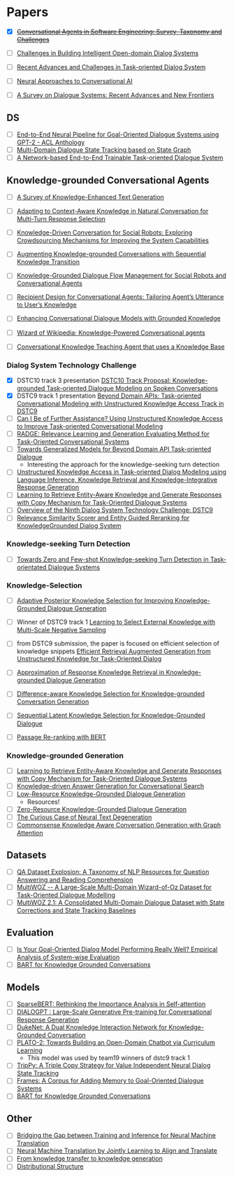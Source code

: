 # Papers

- [x] [~~Conversational Agents in Software Engineering: Survey, Taxonomy and Challenges~~](https://arxiv.org/pdf/2106.10901.pdf)
- [ ] [Challenges in Building Intelligent Open-domain Dialog Systems](https://dl.acm.org/doi/10.1145/3383123)
- [ ] [Recent Advances and Challenges in Task-oriented Dialog System](https://arxiv.org/abs/2003.07490)
- [ ] [Neural Approaches to Conversational AI](https://arxiv.org/abs/1809.08267)
- [ ] [A Survey on Dialogue Systems: Recent Advances and New Frontiers](https://dl.acm.org/doi/10.1145/3166054.3166058)


## DS
- [ ] [End-to-End Neural Pipeline for Goal-Oriented Dialogue Systems using GPT-2 - ACL Anthology](https://aclanthology.org/2020.acl-main.54/)
- [ ] [Multi-Domain Dialogue State Tracking based on State Graph](https://arxiv.org/abs/2010.11137)
- [ ] [A Network-based End-to-End Trainable Task-oriented Dialogue System](https://arxiv.org/abs/1604.04562)

## Knowledge-grounded Conversational Agents
- [ ] [A Survey of Knowledge-Enhanced Text Generation](https://arxiv.org/abs/2010.04389)
- [ ] [Adapting to Context-Aware Knowledge in Natural Conversation for Multi-Turn Response Selection](https://dl.acm.org/doi/10.1145/3442381.3449902)
- [ ] [Knowledge-Driven Conversation for Social Robots: Exploring Crowdsourcing Mechanisms for Improving the System Capabilities](https://link.springer.com/chapter/10.1007%2F978-3-030-77091-4_16)
- [ ] [Augmenting Knowledge-grounded Conversations with Sequential Knowledge Transition](https://aclanthology.org/2021.naacl-main.446/)
- [ ] [Knowledge-Grounded Dialogue Flow Management for Social Robots and Conversational Agents](https://arxiv.org/abs/2108.02174)
- [ ] [Recipient Design for Conversational Agents: Tailoring Agent’s Utterance to User’s Knowledge](https://dl.acm.org/doi/10.1145/3469595.3469625)
- [ ] [Enhancing Conversational Dialogue Models with Grounded Knowledge](https://dl.acm.org/doi/10.1145/3357384.3357889)
- [ ] [Wizard of Wikipedia: Knowledge-Powered Conversational agents](https://arxiv.org/abs/1811.01241)
- [ ] [Conversational Knowledge Teaching Agent that uses a Knowledge Base](https://aclanthology.org/W15-4618/)



### Dialog System Technology Challenge
- [x] DSTC10 track 3 presentation [DSTC10 Track Proposal: Knowledge-grounded Task-oriented Dialogue Modeling on Spoken Conversations](https://drive.google.com/file/d/1JMK6EdD_QY2bR49wHhCaiFLPnGj-9Ztd/view)
- [x] DSTC9 track 1 presentation [Beyond Domain APIs: Task-oriented Conversational Modeling with Unstructured Knowledge Access Track in DSTC9](https://arxiv.org/abs/2101.09276)
- [ ] [Can I Be of Further Assistance? Using Unstructured Knowledge Access to
Improve Task-oriented Conversational Modeling](https://arxiv.org/pdf/2106.09174.pdf)
- [ ] [RADGE: Relevance Learning and Generation Evaluating Method for Task-Oriented Conversational Systems](https://drive.google.com/file/d/1BdhrczeSPlRU26iBsmGHhw8vPkwI4dlk/view)
- [ ] [Towards Generalized Models for Beyond Domain API Task-oriented Dialogue](https://drive.google.com/file/d/1N_FhdxkMTmVGGpl13-SgiijMkJR3XJDA/view)
  - Interesting the approach for the knowledge-seeking turn detection
- [ ] [Unstructured Knowledge Access in Task-oriented Dialog Modeling using Language Inference, Knowledge Retrieval and Knowledge-Integrative Response Generation](https://arxiv.org/abs/2101.06066)
- [ ] [Learning to Retrieve Entity-Aware Knowledge and Generate Responses with Copy Mechanism for Task-Oriented Dialogue Systems](https://arxiv.org/abs/2012.11937) 
- [ ] [Overview of the Ninth Dialog System Technology Challenge: DSTC9](https://arxiv.org/abs/2011.06486)
- [ ] [Relevance Similarity Scorer and Entity Guided Reranking for KnowledgeGrounded Dialog System]() 

### Knowledge-seeking Turn Detection
- [ ] [Towards Zero and Few-shot Knowledge-seeking Turn Detection in Task-orientated Dialogue Systems](https://arxiv.org/abs/2109.08820)


### Knowledge-Selection
- [ ] [Adaptive Posterior Knowledge Selection for Improving Knowledge-Grounded Dialogue Generation](https://dl.acm.org/doi/10.1145/3459637.3482314)
- [ ] Winner of DSTC9 track 1 [Learning to Select External Knowledge with Multi-Scale Negative Sampling](https://arxiv.org/abs/2102.02096)
- [ ] from DSTC9 submission, the paper is focused on efficient selection of knowledge snippets [Efficient Retrieval Augmented Generation from Unstructured Knowledge for Task-Oriented Dialog](https://arxiv.org/abs/2102.04643)
- [ ] [Approximation of Response Knowledge Retrieval in Knowledge-grounded Dialogue Generation](https://aclanthology.org/2020.findings-emnlp.321/)
- [ ] [Difference-aware Knowledge Selection for Knowledge-grounded Conversation Generation](https://arxiv.org/abs/2009.09378)
- [ ] [Sequential Latent Knowledge Selection for Knowledge-Grounded Dialogue](https://arxiv.org/abs/2002.07510)
- [ ] [Passage Re-ranking with BERT](https://arxiv.org/abs/1901.04085)


### Knowledge-grounded Generation
- [ ] [Learning to Retrieve Entity-Aware Knowledge and Generate Responses with Copy Mechanism for Task-Oriented Dialogue Systems](https://arxiv.org/abs/2012.11937)  
- [ ] [Knowledge-driven Answer Generation for Conversational Search](https://arxiv.org/pdf/2104.06892.pdf)
- [ ] [Low-Resource Knowledge-Grounded Dialogue Generation](https://arxiv.org/abs/2002.10348)
  - Resources!
- [ ] [Zero-Resource Knowledge-Grounded Dialogue Generation](https://arxiv.org/abs/2008.12918)
- [ ] [The Curious Case of Neural Text Degeneration](https://arxiv.org/abs/1904.09751)
- [ ] [Commonsense Knowledge Aware Conversation Generation with Graph Attention](https://www.ijcai.org/proceedings/2018/643)

## Datasets
- [ ] [QA Dataset Explosion: A Taxonomy of NLP Resources for Question Answering and Reading Comprehension](https://arxiv.org/abs/2107.12708)
- [ ] [MultiWOZ -- A Large-Scale Multi-Domain Wizard-of-Oz Dataset for Task-Oriented Dialogue Modelling](https://arxiv.org/abs/1810.00278)
- [ ] [MultiWOZ 2.1: A Consolidated Multi-Domain Dialogue Dataset with State Corrections and State Tracking Baselines](https://arxiv.org/abs/1907.01669)
## Evaluation
- [ ] [Is Your Goal-Oriented Dialog Model Performing Really Well? Empirical Analysis of System-wise Evaluation](https://arxiv.org/abs/2005.07362)
- [ ] [BART for Knowledge Grounded Conversations](https://dl.acm.org/doi/10.1145/3323771.3323824)

## Models
- [ ] [SparseBERT: Rethinking the Importance Analysis in Self-attention](https://arxiv.org/abs/2102.12871)
- [ ] [DIALOGPT : Large-Scale Generative Pre-training for Conversational Response Generation](https://aclanthology.org/2020.acl-demos.30/)
- [ ] [DukeNet: A Dual Knowledge Interaction Network for Knowledge-Grounded Conversation](https://dl.acm.org/doi/10.1145/3397271.3401097)
- [ ] [PLATO-2: Towards Building an Open-Domain Chatbot via Curriculum Learning](https://arxiv.org/abs/2006.16779)
  - This model was used by team19 winners of dstc9 track 1
- [ ] [TripPy: A Triple Copy Strategy for Value Independent Neural Dialog State Tracking](https://arxiv.org/abs/2005.02877)
- [ ] [Frames: A Corpus for Adding Memory to Goal-Oriented Dialogue Systems](https://arxiv.org/abs/1704.00057)
- [ ] [BART for Knowledge Grounded Conversations](http://ceur-ws.org/Vol-2666/KDD_Converse20_paper_7.pdf)

## Other
- [ ] [Bridging the Gap between Training and Inference for Neural Machine Translation](https://aclanthology.org/P19-1426/)
- [ ] [Neural Machine Translation by Jointly Learning to Align and Translate](https://arxiv.org/abs/1409.0473)
- [ ] [From knowledge transfer to knowledge generation](https://ieeexplore.ieee.org/document/238669)
- [ ] [Distributional Structure](https://www.tandfonline.com/doi/abs/10.1080/00437956.1954.11659520)